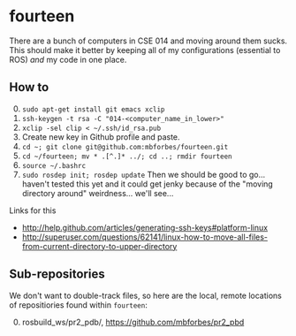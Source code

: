 # fourteen
There are a bunch of computers in CSE 014 and moving around them sucks. This should make it better by keeping all of my configurations (essential to ROS) *and* my code in one place.

## How to
0. `sudo apt-get install git emacs xclip`
0. `ssh-keygen -t rsa -C "014-<computer_name_in_lower>"`
0. `xclip -sel clip < ~/.ssh/id_rsa.pub`
0. Create new key in Github profile and paste.
0. `cd ~; git clone git@github.com:mbforbes/fourteen.git`
0. `cd ~/fourteen; mv * .[^.]* ../; cd ..; rmdir fourteen`
0. `source ~/.bashrc`
0. `sudo rosdep init; rosdep update`
Then we should be good to go... haven't tested this yet and it could get jenky because of the "moving directory around" weirdness... we'll see...

Links for this
- http://help.github.com/articles/generating-ssh-keys#platform-linux
- http://superuser.com/questions/62141/linux-how-to-move-all-files-from-current-directory-to-upper-directory

## Sub-repositories
We don't want to double-track files, so here are the local, remote locations of repositiories found within `fourteen`:

0. rosbuild_ws/pr2_pdb/, https://github.com/mbforbes/pr2_pbd